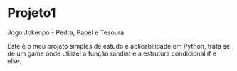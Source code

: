 # Projeto1
 Jogo Jokenpo - Pedra, Papel e Tesoura

 Este é o meu projeto simples de estudo e aplicabilidade em Python, trata se de um game onde utilizei a função randint e a estrutura condicional if e else.

 
